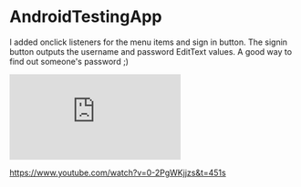 # AndroidTestingApp

I added onclick listeners for the menu items and sign in button. The signin button outputs the username and password EditText values. A good way to find out someone's password ;)

![alt tag](https://michael-bruno.codio.io/screenshotAndroidTest.html)

https://www.youtube.com/watch?v=0-2PgWKjjzs&t=451s
